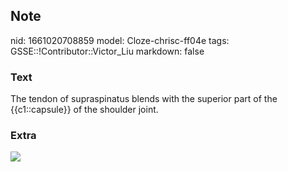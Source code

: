 ## Note
nid: 1661020708859
model: Cloze-chrisc-ff04e
tags: GSSE::!Contributor::Victor_Liu
markdown: false

### Text
The tendon of supraspinatus blends with the superior part of the {{c1::capsule}} of the shoulder joint.

### Extra
<img src="paste-6ba6dec07a9b8a452ef1f2332ce8160c0612e6b2.jpg">
